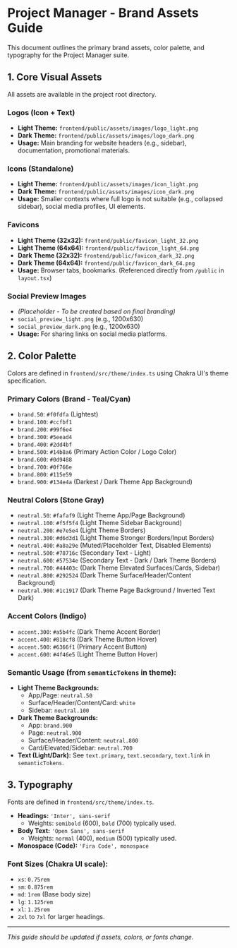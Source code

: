 # Project Manager - Brand Assets Guide

This document outlines the primary brand assets, color palette, and typography for the Project Manager suite.

## 1. Core Visual Assets

All assets are available in the project root directory.

### Logos (Icon + Text)
- **Light Theme:** `frontend/public/assets/images/logo_light.png`
- **Dark Theme:** `frontend/public/assets/images/logo_dark.png`
- **Usage:** Main branding for website headers (e.g., sidebar), documentation, promotional materials.

### Icons (Standalone)
- **Light Theme:** `frontend/public/assets/images/icon_light.png`
- **Dark Theme:** `frontend/public/assets/images/icon_dark.png`
- **Usage:** Smaller contexts where full logo is not suitable (e.g., collapsed sidebar), social media profiles, UI elements.

### Favicons
- **Light Theme (32x32):** `frontend/public/favicon_light_32.png`
- **Light Theme (64x64):** `frontend/public/favicon_light_64.png`
- **Dark Theme (32x32):** `frontend/public/favicon_dark_32.png`
- **Dark Theme (64x64):** `frontend/public/favicon_dark_64.png`
- **Usage:** Browser tabs, bookmarks. (Referenced directly from `/public` in `layout.tsx`)

### Social Preview Images
- *(Placeholder - To be created based on final branding)*
- `social_preview_light.png` (e.g., 1200x630)
- `social_preview_dark.png` (e.g., 1200x630)
- **Usage:** For sharing links on social media platforms.

## 2. Color Palette

Colors are defined in `frontend/src/theme/index.ts` using Chakra UI's theme specification.

### Primary Colors (Brand - Teal/Cyan)
- `brand.50`: `#f0fdfa` (Lightest)
- `brand.100`: `#ccfbf1`
- `brand.200`: `#99f6e4`
- `brand.300`: `#5eead4`
- `brand.400`: `#2dd4bf`
- `brand.500`: `#14b8a6` (Primary Action Color / Logo Color)
- `brand.600`: `#0d9488`
- `brand.700`: `#0f766e`
- `brand.800`: `#115e59`
- `brand.900`: `#134e4a` (Darkest / Dark Theme App Background)

### Neutral Colors (Stone Gray)
- `neutral.50`: `#fafaf9` (Light Theme App/Page Background)
- `neutral.100`: `#f5f5f4` (Light Theme Sidebar Background)
- `neutral.200`: `#e7e5e4` (Light Theme Borders)
- `neutral.300`: `#d6d3d1` (Light Theme Stronger Borders/Input Borders)
- `neutral.400`: `#a8a29e` (Muted/Placeholder Text, Disabled Elements)
- `neutral.500`: `#78716c` (Secondary Text - Light)
- `neutral.600`: `#57534e` (Secondary Text - Dark / Dark Theme Borders)
- `neutral.700`: `#44403c` (Dark Theme Elevated Surfaces/Cards, Sidebar)
- `neutral.800`: `#292524` (Dark Theme Surface/Header/Content Background)
- `neutral.900`: `#1c1917` (Dark Theme Page Background / Inverted Text Dark)

### Accent Colors (Indigo)
- `accent.300`: `#a5b4fc` (Dark Theme Accent Border)
- `accent.400`: `#818cf8` (Dark Theme Button Hover)
- `accent.500`: `#6366f1` (Primary Accent Button)
- `accent.600`: `#4f46e5` (Light Theme Button Hover)

### Semantic Usage (from `semanticTokens` in theme):
- **Light Theme Backgrounds:**
    - App/Page: `neutral.50`
    - Surface/Header/Content/Card: `white`
    - Sidebar: `neutral.100`
- **Dark Theme Backgrounds:**
    - App: `brand.900`
    - Page: `neutral.900`
    - Surface/Header/Content: `neutral.800`
    - Card/Elevated/Sidebar: `neutral.700`
- **Text (Light/Dark):** See `text.primary`, `text.secondary`, `text.link` in `semanticTokens`.

## 3. Typography

Fonts are defined in `frontend/src/theme/index.ts`.

- **Headings:** `'Inter', sans-serif`
    - Weights: `semibold` (600), `bold` (700) typically used.
- **Body Text:** `'Open Sans', sans-serif`
    - Weights: `normal` (400), `medium` (500) typically used.
- **Monospace (Code):** `'Fira Code', monospace`

### Font Sizes (Chakra UI scale):
- `xs`: `0.75rem`
- `sm`: `0.875rem`
- `md`: `1rem` (Base body size)
- `lg`: `1.125rem`
- `xl`: `1.25rem`
- `2xl` to `7xl` for larger headings.

--- 
*This guide should be updated if assets, colors, or fonts change.* 